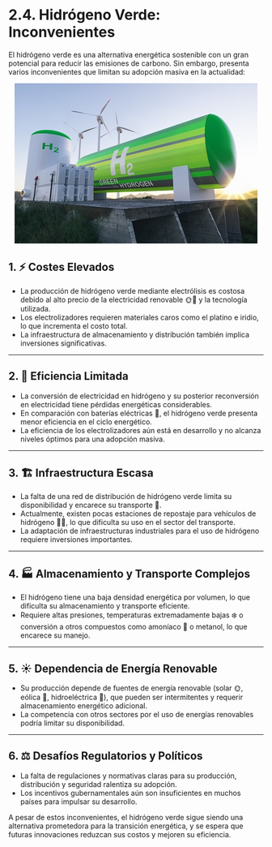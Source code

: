 # 2.4. Hidrógeno Verde: Inconvenientes

El hidrógeno verde es una alternativa energética sostenible con un gran potencial para reducir las emisiones de carbono. Sin embargo, presenta varios inconvenientes que limitan su adopción masiva en la actualidad:

<p align="center">
  <img src="/img/verde.jpg" alt="![verde](img/verde.jpg)" />
</p>  


## **1. ⚡ Costes Elevados**
- La producción de hidrógeno verde mediante electrólisis es costosa debido al alto precio de la electricidad renovable 🌞💨 y la tecnología utilizada.
- Los electrolizadores requieren materiales caros como el platino e iridio, lo que incrementa el costo total.
- La infraestructura de almacenamiento y distribución también implica inversiones significativas.

---
## **2. 🔋 Eficiencia Limitada**
- La conversión de electricidad en hidrógeno y su posterior reconversión en electricidad tiene pérdidas energéticas considerables.
- En comparación con baterías eléctricas 🔋, el hidrógeno verde presenta menor eficiencia en el ciclo energético.
- La eficiencia de los electrolizadores aún está en desarrollo y no alcanza niveles óptimos para una adopción masiva.

---
## **3. 🏗️ Infraestructura Escasa**
- La falta de una red de distribución de hidrógeno verde limita su disponibilidad y encarece su transporte 🚚.
- Actualmente, existen pocas estaciones de repostaje para vehículos de hidrógeno 🚗💨, lo que dificulta su uso en el sector del transporte.
- La adaptación de infraestructuras industriales para el uso de hidrógeno requiere inversiones importantes.

---
## **4. 🏭 Almacenamiento y Transporte Complejos**
- El hidrógeno tiene una baja densidad energética por volumen, lo que dificulta su almacenamiento y transporte eficiente.
- Requiere altas presiones, temperaturas extremadamente bajas ❄️ o conversión a otros compuestos como amoníaco 🧪 o metanol, lo que encarece su manejo.

---
## **5. ☀️ Dependencia de Energía Renovable**
- Su producción depende de fuentes de energía renovable (solar 🌞, eólica 💨, hidroeléctrica 🌊), que pueden ser intermitentes y requerir almacenamiento energético adicional.
- La competencia con otros sectores por el uso de energías renovables podría limitar su disponibilidad.

---
## **6. ⚖️ Desafíos Regulatorios y Políticos**
- La falta de regulaciones y normativas claras para su producción, distribución y seguridad ralentiza su adopción.
- Los incentivos gubernamentales aún son insuficientes en muchos países para impulsar su desarrollo.

A pesar de estos inconvenientes, el hidrógeno verde sigue siendo una alternativa prometedora para la transición energética, y se espera que futuras innovaciones reduzcan sus costos y mejoren su eficiencia.



